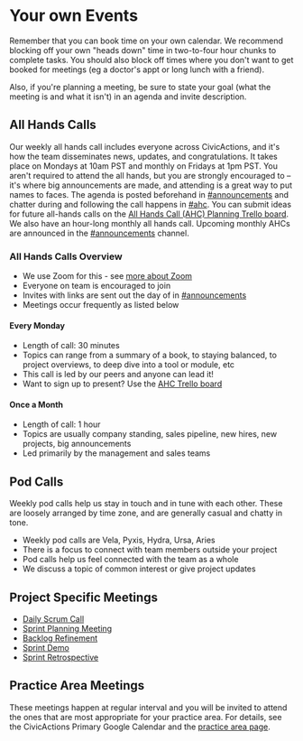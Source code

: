 # Your own Events

Remember that you can book time on your own calendar. We recommend blocking off your own "heads down" time in two-to-four hour chunks to complete tasks. You should also block off times where you don't want to get booked for meetings (eg a doctor's appt or long lunch with a friend).

Also, if you're planning a meeting, be sure to state your goal (what the meeting is and what it isn't) in an agenda and invite description.

## All Hands Calls

Our weekly all hands call includes everyone across CivicActions, and it's how the team disseminates news, updates, and congratulations. It takes place on Mondays at 10am PST and monthly on Fridays at 1pm PST. You aren't required to attend the all hands, but you are strongly encouraged to – it's where big announcements are made, and attending is a great way to put names to faces. The agenda is posted beforehand in [#announcements](https://civicactions.slack.com/messages/announcements) and chatter during and following the call happens in [#ahc](https://civicactions.slack.com/messages/ahc). You can submit ideas for future all-hands calls on the [All Hands Call (AHC) Planning Trello board](https://trello.com/b/Yj3XOSWD/all-hands-call-ahc-planning). We also have an hour-long monthly all hands call. Upcoming monthly AHCs are announced in the [#announcements](https://civicactions.slack.com/messages/announcements) channel.

### All Hands Calls Overview

- We use Zoom for this - see [more about Zoom](../../050-how-we-work/tools/zoom.md)
- Everyone on team is encouraged to join
- Invites with links are sent out the day of in [#announcements](https://civicactions.slack.com/messages/announcements)
- Meetings occur frequently as listed below

#### Every Monday

- Length of call: 30 minutes
- Topics can range from a summary of a book, to staying balanced, to project overviews, to deep dive into a tool or module, etc
- This call is led by our peers and anyone can lead it!
- Want to sign up to present? Use the [AHC Trello board](https://trello.com/b/Yj3XOSWD/all-hands-call-ahc-planning)

#### Once a Month

- Length of call: 1 hour
- Topics are usually company standing, sales pipeline, new hires, new projects, big announcements
- Led primarily by the management and sales teams

## Pod Calls

Weekly pod calls help us stay in touch and in tune with each other. These are loosely arranged by time zone, and are generally casual and chatty in tone.

- Weekly pod calls are Vela, Pyxis, Hydra, Ursa, Aries
- There is a focus to connect with team members outside your project
- Pod calls help us feel connected with the team as a whole
- We discuss a topic of common interest or give project updates

## Project Specific Meetings

- [Daily Scrum Call](../../050-how-we-work/agile-practices/daily-scrum-calls.md)
- [Sprint Planning Meeting](../../050-how-we-work/agile-practices/sprint-planning-meetings.md)
- [Backlog Refinement](../../050-how-we-work/agile-practices/backlog-refinement.md)
- [Sprint Demo](../../050-how-we-work/agile-practices/sprint-demo.md)
- [Sprint Retrospective](../../050-how-we-work/agile-practices/sprint-retrospectives.md)

## Practice Area Meetings

These meetings happen at regular interval and you will be invited to attend the ones that are most appropriate for your practice area. For details, see the CivicActions Primary Google Calendar and the [practice area page](../../050-how-we-work/practice-areas/README.md).
